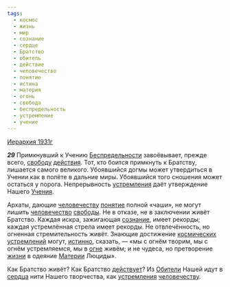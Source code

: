 ```yaml
---
tags:
  - космос
  - жизнь
  - мир
  - сознание
  - сердце
  - Братство
  - обитель
  - действие
  - человечество
  - понятие
  - истина
  - материя
  - огонь
  - свобода
  - беспредельность
  - устремление
  - учение
---
```


[Иерархия 1931г](/agni/1931)

___29___
Примкнувший к Учению [Беспредельности](/tag/#беспредельность) завоёвывает, прежде всего, [свободу](/tag/#свобода) [действия](/tag/#действие). Тот, кто боится примкнуть к Братству, лишается самого великого. Убоявшийся догмы может утвердиться в Учении как в полёте в дальние миры. Убоявшийся того сношения может остаться у порога. Непрерывность [устремления](/tag/#устремление) даёт утверждение Нашего [Учения](/tag/#учение).   

Архаты, дающие [человечеству](/tag/#[человечество](/tag/#человечество)) [понятие](/tag/#понятие) полной «чаши», не могут лишить [человечество](/tag/#человечество) [свободы](/tag/#свобода). Не в отказе, не в заключении живёт Братство. Каждая искра, зажигающая [сознание](/tag/#сознание), имеет рекорды; каждая устремлённая стрела имеет рекорды. Не отвлечённость, но огненная стремительность живёт. Знающие достижение [космических](/tag/#космос) [устремлений](/tag/#устремление) могут, [истинно](/tag/#истина), сказать, — «мы с огнём творим, мы с огнём устремляемся, мы в [огне](/tag/#огонь) живём; и не чудеса, но претворение [жизни](/tag/#жизнь) в одеяние [Материи](/tag/#материя) Люциды».   

Как Братство живёт? Как Братство [действует](/tag/#действие)? Из [Обители](/tag/#обитель) Нашей идут в [сердца](/tag/#сердце) нити Нашего творчества, как [устремления](/tag/#устремление) [человечеству](/tag/#[человечество](/tag/#человечество)).   

